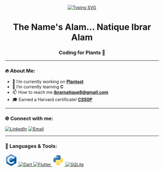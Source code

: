<p align="center">
  <a href="https://git.io/typing-svg">
   <img src="https://readme-typing-svg.herokuapp.com?font=Cascadia+Code&pause=1000&color=2AF73C&width=500&lines=%2B%2Bx+or+x%2B%2B+%3F;C%2B%2B+or+C+%3D+C+%2B+1+%3F;Bay+Harbor+Coder" alt="Typing SVG" />
  </a>
</p>

<h1 align="center">The Name's Alam... Natique Ibrar Alam</h1>
<h3 align="center">Coding for Plants 🌱</h3>

---

### 🔥 About Me:
- 🔭 I’m currently working on **[Plantast](https://plantastnow.wixsite.com/plantast)**
- 🌱 I’m currently learning **C**
- 📫 How to reach me **ibrarnatique8@gmail.com**
- 🎓 Earned a Harvard certificate! **[CS50P](https://certificates.cs50.io/ab9fff6f-7b3a-4753-8201-c9a0353d5bcd.pdf?size=letter)**

---

### 🌐 Connect with me:
[![LinkedIn](https://img.shields.io/badge/LinkedIn-0077B5?style=for-the-badge&logo=linkedin&logoColor=white)](www.linkedin.com/in/natique-ibrar-alam54a6681b6)
[![Email](https://img.shields.io/badge/Email-D14836?style=for-the-badge&logo=gmail&logoColor=white)](mailto:ibrarnatique8@gmail.com)

---

### 🚀 Languages & Tools:
<p align="left"> 
  <a href="https://www.cprogramming.com/" target="_blank"> <img src="https://raw.githubusercontent.com/devicons/devicon/master/icons/c/c-original.svg" alt="C" width="40" height="40"/> </a> 
  <a href="https://dart.dev" target="_blank"> <img src="https://www.vectorlogo.zone/logos/dartlang/dartlang-icon.svg" alt="Dart" width="40" height="40"/> </a> 
  <a href="https://flutter.dev" target="_blank"> <img src="https://www.vectorlogo.zone/logos/flutterio/flutterio-icon.svg" alt="Flutter" width="40" height="40"/> </a> 
  <a href="https://www.python.org" target="_blank"> <img src="https://raw.githubusercontent.com/devicons/devicon/master/icons/python/python-original.svg" alt="Python" width="40" height="40"/> </a> 
  <a href="https://www.sqlite.org/" target="_blank"> <img src="https://www.vectorlogo.zone/logos/sqlite/sqlite-icon.svg" alt="SQLite" width="40" height="40"/> </a> 
</p>
